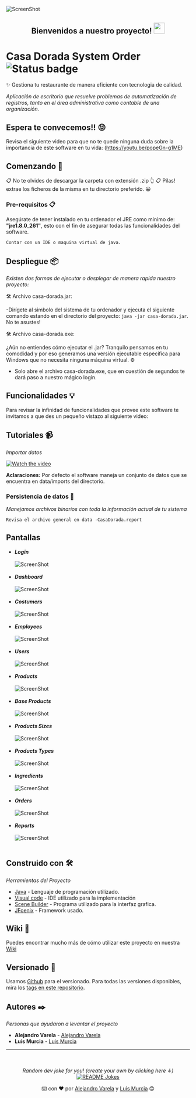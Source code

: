 ![ScreenShot](https://github.com/alejandro945/system-order-casa-dorada/blob/master/src/ui/assets/img/casa-dorada-removebg-preview.png)<br>
<div align="center">
<h2> Bienvenidos a nuestro proyecto! <img src="https://github.com/ABSphreak/ABSphreak/blob/master/gifs/Hi.gif" width="30px"></h2>
</div>

# Casa Dorada System Order ![Status badge](https://img.shields.io/badge/status-in%20progress-yellow)

✨ Gestiona tu restaurante de manera eficiente con tecnologia de calidad.

_Aplicación de escritorio que resuelve problemas de automatización de registros, tanto en el área administrativa como contable de una organización._

## Espera te convecemos!! 😝

Revisa el siguiente video para que no te quede ninguna duda sobre la importancia de este software en tu vida: (https://youtu.be/popeGn-g1ME)

## Comenzando 🚀

📋 No te olvides de descargar la carpeta con extensión .zip 👆
📋 Pilas! extrae los ficheros de la misma en tu directorio preferido. 😀

### Pre-requisitos 📋

Asegúrate de tener instalado en tu ordenador el JRE  como minimo de: **"jre1.8.0_261"**, esto con el fin de asegurar todas las funcionalidades del software.

```
Contar con un IDE o maquina virtual de java.
```

## Despliegue 📦

_Existen dos formas de ejecutar o desplegar de manera rapida nuestro proyecto:_

🛠 Archivo casa-dorada.jar: 

-Dirígete al simbolo del sistema de tu ordenador y ejecuta el siguiente comando estando en el directorio del proyecto: ```java -jar casa-dorada.jar```. No te asustes!

🛠 Archivo casa-dorada.exe:

¿Aún no entiendes cómo ejecutar el .jar? Tranquilo pensamos en tu comodidad y por eso generamos una versión ejecutable específica para Windows que no necesita ninguna máquina virtual. ⚙️

- Solo abre el archivo casa-dorada.exe, que en cuestión de segundos te dará paso a nuestro mágico login.

## Funcionalidades 💡

Para revisar la infinidad de funcionalidades que provee este software te invitamos a que des un pequeño vistazo al siguiente video: 

## Tutoriales 📹

_Importar datos_

[![Watch the video](https://i.imgur.com/p8RyyS1.png)](https://youtu.be/NMClQ0Blcyk)

**Aclaraciones:** Por defecto el software maneja un conjunto de datos que se encuentra en data/imports del directorio.

### Persistencia de datos 🔩

_Manejamos archivos binarios con toda la información actual de tu sistema_

```
Revisa el archivo general en data -CasaDorada.report
```
## Pantallas 

* <b>_Login_</b> <br><br>
![ScreenShot](https://github.com/alejandro945/system-order-casa-dorada/blob/master/src/ui/assets/img/loginR.png)<br><br>
* <b>_Dashboard_</b> <br><br>
![ScreenShot](https://github.com/alejandro945/system-order-casa-dorada/blob/master/src/ui/assets/img/dashboard.png)<br><br>
* <b>_Costumers_</b> <br><br>
![ScreenShot](https://github.com/alejandro945/system-order-casa-dorada/blob/master/src/ui/assets/img/costumers.png)<br><br>
* <b>_Employees_</b> <br><br>
![ScreenShot](https://github.com/alejandro945/system-order-casa-dorada/blob/master/src/ui/assets/img/employees.png)<br><br>
* <b>_Users_</b> <br><br>
![ScreenShot](https://github.com/alejandro945/system-order-casa-dorada/blob/master/src/ui/assets/img/users.png)<br><br>
* <b>_Products_</b> <br><br>
![ScreenShot](https://github.com/alejandro945/system-order-casa-dorada/blob/master/src/ui/assets/img/products.png)<br><br>
* <b>_Base Products_</b> <br><br>
![ScreenShot](https://github.com/alejandro945/system-order-casa-dorada/blob/master/src/ui/assets/img/baseProducts.png)<br><br>
* <b>_Products Sizes_</b> <br><br>
![ScreenShot](https://github.com/alejandro945/system-order-casa-dorada/blob/master/src/ui/assets/img/productSizes.png)<br><br>
* <b>_Products Types_</b> <br><br>
![ScreenShot](https://github.com/alejandro945/system-order-casa-dorada/blob/master/src/ui/assets/img/productTypes.png)<br><br>
* <b>_Ingredients_</b> <br><br>
![ScreenShot](https://github.com/alejandro945/system-order-casa-dorada/blob/master/src/ui/assets/img/ingredients.png)<br><br>
* <b>_Orders_</b> <br><br>
![ScreenShot](https://github.com/alejandro945/system-order-casa-dorada/blob/master/src/ui/assets/img/orders.png)<br><br>
* <b>_Reports_</b> <br><br>
![ScreenShot](https://github.com/alejandro945/system-order-casa-dorada/blob/master/src/ui/assets/img/eReports.png)<br><br>

## Construido con 🛠️

_Herramientas del Proyecto_

* [Java](https://www.oracle.com/co/java/technologies/javase/javase-jdk8-downloads.html) - Lenguaje de programación utilizado.
* [Visual code](https://code.visualstudio.com/) - IDE utilizado para la implementación
* [Scene Builder](https://gluonhq.com/products/scene-builder/) - Programa utilizado para la interfaz grafica.
* [JFoenix](https://github.com/sshahine/JFoenix) - Framework usado.

## Wiki 📖

Puedes encontrar mucho más de cómo utilizar este proyecto en nuestra [Wiki](https://github.com/tu/proyecto/wiki)

## Versionado 📌

Usamos [Github](https://github.com/) para el versionado. Para todas las versiones disponibles, mira los [tags en este repositorio](#).

## Autores ✒️

_Personas que ayudaron a levantar el proyecto_

* **Alejandro Varela** - [Alejandro Varela](https://github.com/alejandro945)
* **Luis Murcia** -  [Luis Murcia](https://github.com/luis486) 
---
<div align="center">
</br>
</br>
<i>Random dev joke for you! (create your own by clicking here ↓)</i><br>
<a href="https://readme-jokes.vercel.app"><img align="center" src="https://readme-jokes.vercel.app/api" alt="README Jokes"></a>


⌨️ con ❤️ por [Alejandro Varela](https://github.com/alejandro945) y [Luis Murcia](https://github.com/luis486) 😊